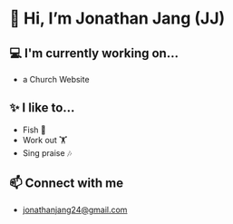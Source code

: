# 👋 Hi, I’m Jonathan Jang (JJ)

## 💻 I'm currently working on...
- a Church Website


## ✨ I like to...
- Fish 🎣
- Work out 🏋️
- Sing praise 🎶


## 📫 Connect with me 
  - jonathanjang24@gmail.com

<!---
JonathanJang24/JonathanJang24 is a ✨ special ✨ repository because its `README.md` (this file) appears on your GitHub profile.
You can click the Preview link to take a look at your changes.
--->
